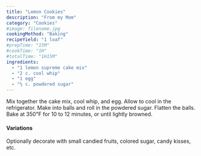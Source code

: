 ```yaml
---
title: "Lemon Cookies"
description: "From my Mom"
category: "Cookies"
#image: filename.jpg
cookingMethod: "Baking"
recipeYield: "1 loaf"
#prepTime: "15M"
#cookTime: "1H"
#totalTime: "1H15M"
ingredients:
  - "1 lemon supreme cake mix"
  - "2 c. cool whip"
  - "1 egg"
  - "½ c. powdered sugar"
---
```


Mix together the cake mix, cool whip, and egg. Allow to cool in the refrigerator.
Make into balls and roll in the powdered sugar. Flatten the balls.
Bake at 350℉ for 10 to 12 minutes, or until lightly browned.

#### Variations

Optionally decorate with small candied fruits, colored sugar, candy kisses, etc.

